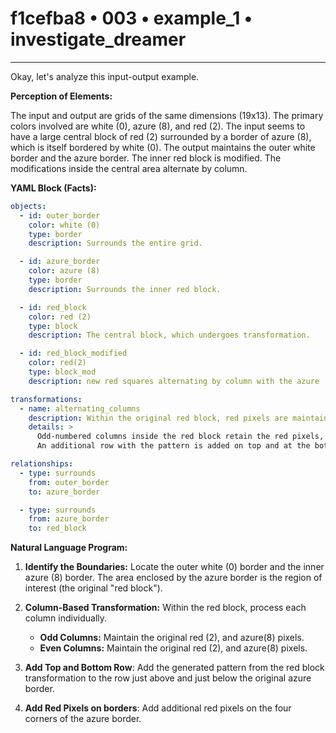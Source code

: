 # f1cefba8 • 003 • example_1 • investigate_dreamer

---
Okay, let's analyze this input-output example.

**Perception of Elements:**

The input and output are grids of the same dimensions (19x13). The primary colors involved are white (0), azure (8), and red (2). The input seems to have a large central block of red (2) surrounded by a border of azure (8), which is itself bordered by white (0). The output maintains the outer white border and the azure border. The inner red block is modified. The modifications inside the central area alternate by column.

**YAML Block (Facts):**



```yaml
objects:
  - id: outer_border
    color: white (0)
    type: border
    description: Surrounds the entire grid.

  - id: azure_border
    color: azure (8)
    type: border
    description: Surrounds the inner red block.

  - id: red_block
    color: red (2)
    type: block
    description: The central block, which undergoes transformation.

  - id: red_block_modified
    color: red(2)
    type: block_mod
    description: new red squares alternating by column with the azure

transformations:
  - name: alternating_columns
    description: Within the original red block, red pixels are maintained or added, based on a column.
    details: >
      Odd-numbered columns inside the red block retain the red pixels, and azure pixels are added. Even-numbered columns keep red and azure as they where originally.
      An additional row with the pattern is added on top and at the bottom.

relationships:
  - type: surrounds
    from: outer_border
    to: azure_border

  - type: surrounds
    from: azure_border
    to: red_block
```



**Natural Language Program:**

1.  **Identify the Boundaries:** Locate the outer white (0) border and the inner azure (8) border. The area enclosed by the azure border is the region of interest (the original "red block").

2.  **Column-Based Transformation:** Within the red block, process each column individually.
    *   **Odd Columns:** Maintain the original red (2), and azure(8) pixels.
    *   **Even Columns:** Maintain the original red (2), and azure(8) pixels.

3.  **Add Top and Bottom Row**: Add the generated pattern from the red block transformation to the row just above and just below the original azure border.

4. **Add Red Pixels on borders**: Add additional red pixels on the four corners of the azure border.

